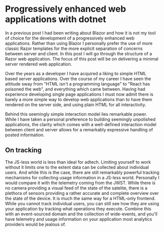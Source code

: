 Progressively enhanced web applications with dotnet
=====================================

In a previous post I had been writing about Blazor and how it is not my tool of choice for the development of a progressively enhanced web applications. Rather than using Blazor I personally prefer the use of more classic Razor templates for the more explicit separation of concerns between server and client. In this post I will go through the structure of a Razor web application. The focus of this post will be on delivering a minimal server rendered web application.


Over the years as a developer I have acquired a liking to simple HTML based server applications. Over the course of my career I have seen the attitude sway from "HTML isn't a programming language" to "React has poisoned the web", and everything which came between. Having had experience developing single page applications I must now admit there is barely a more simple way to develop web applications than to have them rendered on the server side, and using plain HTML for all interactivity.

Behind this seemingly simple interaction model lies remarkable power. While I have taken a personal preference to building seemingly unpolished applications, the clarity which comes with a well-defined interaction model between client and server allows for a remarkably expressive handling of posted information.

## On tracking
The JS-less world is less than ideal for adtech. Limiting yourself to work without it limits one to the extent data can be collected about individual users. And while this is the case, there are still remarkably powerful tracking mechanisms for collecting usage information in a JS-less world. Personally I would compare it with the telemetry coming from the JWST. While there is no camera providing a visual feed of the state of the satelite, there is a plethora of sensors providing a rather accurate and complete overview over the state of the device. It is much the same way for a HTML-only frontend. While you cannot track individual users, you can still see how they are using your application by tracking what operations they execute. Combine this with an event-sourced domain and the collection of wide-events, and you'll have telemetry and usage information on your application most analytics providers would be jealous of.

